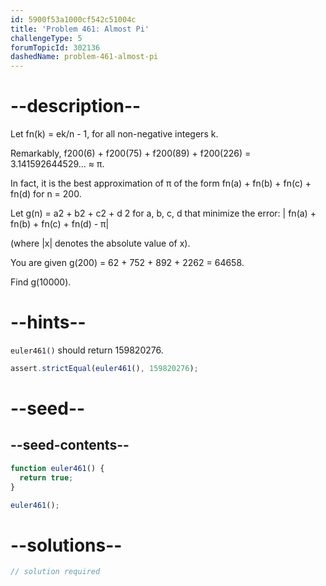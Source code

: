 ```yaml
---
id: 5900f53a1000cf542c51004c
title: 'Problem 461: Almost Pi'
challengeType: 5
forumTopicId: 302136
dashedName: problem-461-almost-pi
---
```


# --description--

Let fn(k) = ek/n - 1, for all non-negative integers k.

Remarkably, f200(6) + f200(75) + f200(89) + f200(226) = 3.141592644529… ≈ π.

In fact, it is the best approximation of π of the form fn(a) + fn(b) + fn(c) + fn(d) for n = 200.

Let g(n) = a2 + b2 + c2 + d 2 for a, b, c, d that minimize the error: | fn(a) + fn(b) + fn(c) + fn(d) - π|

(where |x| denotes the absolute value of x).

You are given g(200) = 62 + 752 + 892 + 2262 = 64658.

Find g(10000).

# --hints--

`euler461()` should return 159820276.

```js
assert.strictEqual(euler461(), 159820276);
```

# --seed--

## --seed-contents--

```js
function euler461() {
  return true;
}

euler461();
```

# --solutions--

```js
// solution required
```
